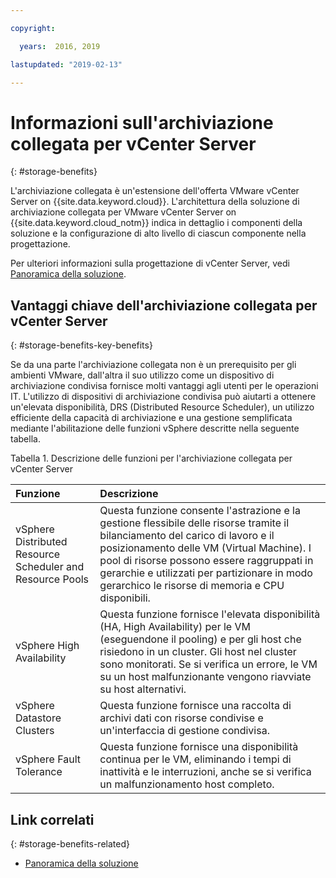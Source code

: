 ```yaml
---

copyright:

  years:  2016, 2019

lastupdated: "2019-02-13"

---
```


# Informazioni sull'archiviazione collegata per vCenter Server
{: #storage-benefits}

L'archiviazione collegata è un'estensione dell'offerta VMware vCenter Server on {{site.data.keyword.cloud}}. L'architettura della soluzione di archiviazione collegata per VMware vCenter Server on {{site.data.keyword.cloud_notm}} indica in dettaglio i componenti della soluzione e la configurazione di alto livello di ciascun componente nella progettazione.

Per ulteriori informazioni sulla progettazione di vCenter Server, vedi [Panoramica della soluzione](/docs/services/vmwaresolutions/archiref/solution?topic=vmware-solutions-solution_overview).

## Vantaggi chiave dell'archiviazione collegata per vCenter Server
{: #storage-benefits-key-benefits}

Se da una parte l'archiviazione collegata non è un prerequisito per gli ambienti VMware, dall'altra il suo utilizzo come un dispositivo di archiviazione condivisa fornisce molti vantaggi agli utenti per le operazioni IT. L'utilizzo di dispositivi di archiviazione condivisa può aiutarti a ottenere un'elevata disponibilità, DRS (Distributed Resource Scheduler), un utilizzo efficiente della capacità di archiviazione e una gestione semplificata mediante l'abilitazione delle funzioni vSphere descritte nella seguente tabella.

Tabella 1. Descrizione delle funzioni per l'archiviazione collegata per vCenter Server

| Funzione | Descrizione |
|:------- |:----------- |
| vSphere Distributed Resource Scheduler and Resource Pools | Questa funzione consente l'astrazione e la gestione flessibile delle risorse tramite il bilanciamento del carico di lavoro e il posizionamento delle VM (Virtual Machine). I pool di risorse possono essere raggruppati in gerarchie e utilizzati per partizionare in modo gerarchico le risorse di memoria e CPU disponibili. |
| vSphere High Availability | Questa funzione fornisce l'elevata disponibilità (HA, High Availability) per le VM (eseguendone il pooling) e per gli host che risiedono in un cluster. Gli host nel cluster sono monitorati. Se si verifica un errore, le VM su un host malfunzionante vengono riavviate su host alternativi. |
| vSphere Datastore Clusters | Questa funzione fornisce una raccolta di archivi dati con risorse condivise e un'interfaccia di gestione condivisa. |
| vSphere Fault Tolerance | Questa funzione fornisce una disponibilità continua per le VM, eliminando i tempi di inattività e le interruzioni, anche se si verifica un malfunzionamento host completo. |

## Link correlati
{: #storage-benefits-related}

* [Panoramica della soluzione](/docs/services/vmwaresolutions/archiref/solution?topic=vmware-solutions-solution_overview)
